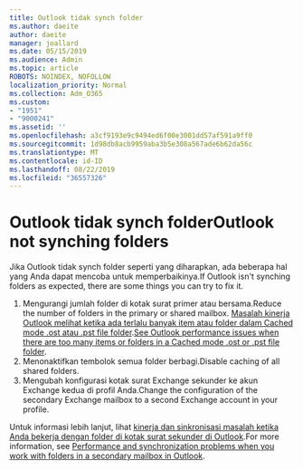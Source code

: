 ```yaml
---
title: Outlook tidak synch folder
ms.author: daeite
author: daeite
manager: joallard
ms.date: 05/15/2019
ms.audience: Admin
ms.topic: article
ROBOTS: NOINDEX, NOFOLLOW
localization_priority: Normal
ms.collection: Adm_O365
ms.custom:
- "1951"
- "9000241"
ms.assetid: ''
ms.openlocfilehash: a3cf9193e9c9494ed6f00e3001dd57af591a9ff0
ms.sourcegitcommit: 1d98db8acb9959aba3b5e308a567ade6b62da56c
ms.translationtype: MT
ms.contentlocale: id-ID
ms.lasthandoff: 08/22/2019
ms.locfileid: "36557326"
---
```

# <a name="outlook-not-synching-folders"></a><span data-ttu-id="35c2c-102">Outlook tidak synch folder</span><span class="sxs-lookup"><span data-stu-id="35c2c-102">Outlook not synching folders</span></span>

<span data-ttu-id="35c2c-103">Jika Outlook tidak synch folder seperti yang diharapkan, ada beberapa hal yang Anda dapat mencoba untuk memperbaikinya.</span><span class="sxs-lookup"><span data-stu-id="35c2c-103">If Outlook isn't synching folders as expected, there are some things you can try to fix it.</span></span>

1. <span data-ttu-id="35c2c-104">Mengurangi jumlah folder di kotak surat primer atau bersama.</span><span class="sxs-lookup"><span data-stu-id="35c2c-104">Reduce the number of folders in the primary or shared mailbox.</span></span> <span data-ttu-id="35c2c-105">[Masalah kinerja Outlook melihat ketika ada terlalu banyak item atau folder dalam Cached mode .ost atau .pst file folder](https://support.microsoft.com/help/2768656).</span><span class="sxs-lookup"><span data-stu-id="35c2c-105">[See Outlook performance issues when there are too many items or folders in a Cached mode .ost or .pst file folder](https://support.microsoft.com/help/2768656).</span></span>
2. <span data-ttu-id="35c2c-106">Menonaktifkan tembolok semua folder berbagi.</span><span class="sxs-lookup"><span data-stu-id="35c2c-106">Disable caching of all shared folders.</span></span>
3. <span data-ttu-id="35c2c-107">Mengubah konfigurasi kotak surat Exchange sekunder ke akun Exchange kedua di profil Anda.</span><span class="sxs-lookup"><span data-stu-id="35c2c-107">Change the configuration of the secondary Exchange mailbox to a second Exchange account in your profile.</span></span>

<span data-ttu-id="35c2c-108">Untuk informasi lebih lanjut, lihat [kinerja dan sinkronisasi masalah ketika Anda bekerja dengan folder di kotak surat sekunder di Outlook](https://support.microsoft.com/help/3115602).</span><span class="sxs-lookup"><span data-stu-id="35c2c-108">For more information, see [Performance and synchronization problems when you work with folders in a secondary mailbox in Outlook](https://support.microsoft.com/help/3115602).</span></span>
